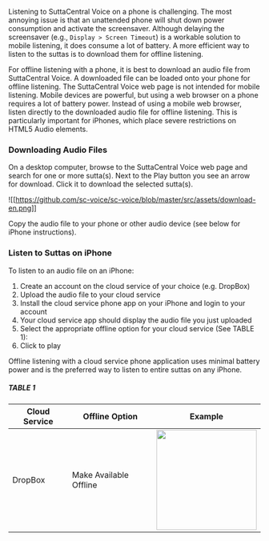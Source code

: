 Listening to SuttaCentral Voice on a phone is challenging. The most annoying issue is that an unattended phone will shut down power consumption and activate the screensaver. Although delaying the screensaver (e.g., `Display > Screen Timeout`) is a workable solution to mobile listening, it does consume a lot of battery.  A more efficient way to listen to the suttas is to download them for offline listening.

For offline listening with a phone, it is best to download an audio file from SuttaCentral Voice. A downloaded file can be loaded onto your phone for offline listening. The SuttaCentral Voice web page is not intended for mobile listening. Mobile devices are powerful, but using a web browser on a phone requires a lot of battery power. Instead of using a mobile web browser, listen directly to the downloaded audio file for offline listening. This is particularly important for iPhones, which place severe restrictions on HTML5 Audio elements.

### Downloading Audio Files
On a desktop computer, browse to the SuttaCentral Voice web page and search for one or more sutta(s). Next to the Play button you see an arrow for download. Click it to download the selected sutta(s).

![[https://github.com/sc-voice/sc-voice/blob/master/src/assets/download-en.png]]

Copy the audio file to your phone or other audio device (see below for iPhone instructions).

### Listen to Suttas on iPhone
To listen to an audio file on an iPhone:

1. Create an account on the cloud service of your choice (e.g. DropBox)
1. Upload the audio file to your cloud service
1. Install the cloud service phone app on your iPhone and login to your account
1. Your cloud service app should display the audio file you just uploaded
1. Select the appropriate offline option for your cloud service (See TABLE 1):
1. Click to play

Offline listening with a cloud service phone application uses minimal battery power and is the preferred way to listen to entire suttas on any iPhone.

##### TABLE 1

| Cloud Service | Offline Option | Example |
| ----- | ---- | ---- |
| DropBox |Make Available Offline | <img src=https://raw.githubusercontent.com/sc-voice/sc-voice/master/src/assets/offline-dropbox.jpg width=200px/> |

